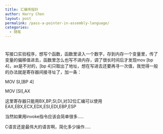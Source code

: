 ```yaml
---
title: 汇编传指针
author: Harry Chen
layout: post
permalink: /pass-a-pointer-in-assembly-language/
categories:
  - 随笔
---
```

# 

#####

写接口实验程序，想写个函数，函数里读入一个数字，存到内存一个变量里，传了变量的偏移值进去，函数里怎么也写不进内存，调了很长时间后才发现mov [bp 4]，ax是不对的，[bp 4]只取出了地址，想在写进去还要再寻一次值，我觉得一般的办法就是寄存器间接寻址了，加一条：

MOV SI,[BP 4]

MOV [SI],AX

这里寄存器只能用BX,BP,SI,DI,对32位汇编可以使用EAX,EBX,ECX,EDX,ESI,EDI,EBP,ESP

当然如果用invoke指令应该会简单很多…..

C语言还是最伟大的语言啊，简化多少操作…..